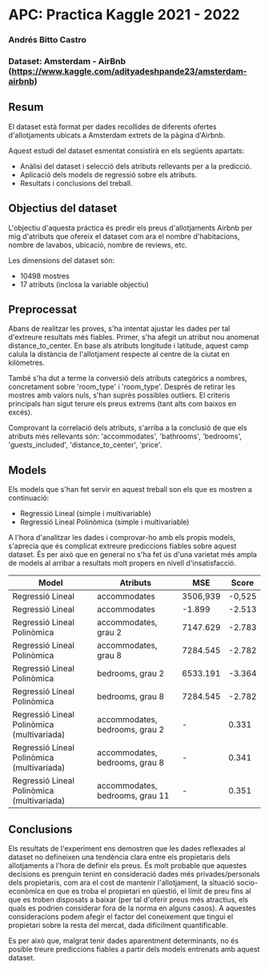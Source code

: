 # APC: Practica Kaggle 2021 - 2022
### Andrés Bitto Castro

### Dataset: Amsterdam - AirBnb (https://www.kaggle.com/adityadeshpande23/amsterdam-airbnb)

## Resum

El dataset està format per dades recollides de diferents ofertes d'allotjaments ubicats a Amsterdam extrets de la pàgina d'Airbnb. 

Aquest estudi del dataset esmentat consistirà en els següents apartats:

- Anàlisi del dataset i selecció dels atributs rellevants per a la predicció.
- Aplicació dels models de regressió sobre els atributs.
- Resultats i conclusions del treball.


## Objectius del dataset

L'objectiu d'aquesta práctica és predir els preus d'allotjaments Airbnb per mig d'atributs que ofereix el dataset com ara el nombre d'habitacions, nombre de lavabos, ubicació, nombre de reviews, etc.

Les dimensions del dataset són:
- 10498 mostres
- 17 atributs (inclosa la variable objectiu)


## Preprocessat

Abans de realitzar les proves, s'ha intentat ajustar les dades per tal d'extreure resultats més fiables. Primer, s'ha afegit un atribut nou anomenat distance_to_center. En base als atributs longitude i latitude, aquest camp calula la distància de l'allotjament respecte al centre de la ciutat en kilòmetres.

També s'ha dut a terme la conversió dels atributs categòrics a nombres, concretament sobre 'room_type' i 'room_type'. Després de retirar les mostres amb valors nuls, s'han suprès possibles outliers. El criteris principals han sigut terure els preus extrems (tant alts com baixos en excés).

Comprovant la correlació dels atributs, s'arriba a la conclusió de que els atributs més rellevants són: 'accommodates', 'bathrooms', 'bedrooms', 'guests_included', 'distance_to_center', 'price'.

## Models

Els models que s'han fet servir en aquest treball son els que es mostren a continuació:

 - Regressió Lineal (simple i multivariable)
 - Regressió Lineal Polinòmica (simple i multivariable)

A l'hora d'analitzar les dades i comprovar-ho amb els propis models, s'aprecia que és complicat extreure prediccions fiables sobre aquest dataset. És per això que en general no s'ha fet ús d'una varietat més ampla de models al arribar a resultats molt propers en nivell d'insatisfacció.


| Model | Atributs | MSE | Score |
| --- | --- | --- | --- | 
| Regressió Lineal | accommodates | 3506,939 | -0,525 |
| Regressió Lineal | accommodates | -1.899 | -2.513 |
| Regressió Lineal Polinòmica | accommodates, grau 2 | 7147.629 | -2.783 |
| Regressió Lineal Polinòmica | accommodates, grau 8 | 7284.545 | -2.782 |
| Regressió Lineal Polinòmica | bedrooms, grau 2 | 6533.191 | -3.364 |
| Regressió Lineal Polinòmica | bedrooms, grau 8 | 7284.545 | -2.782 |
| Regressió Lineal Polinòmica (multivariada) | accommodates, bedrooms, grau 2 | - | 0.331 |
| Regressió Lineal Polinòmica (multivariada) | accommodates, bedrooms, grau 8 | - | 0.341 |
| Regressió Lineal Polinòmica (multivariada) | accommodates, bedrooms, grau 11 | - | 0.351 |

## Conclusions

Els resultats de l'experiment ens demostren que les dades reflexades al dataset no defineixen una tendència clara entre els propietaris dels allotjaments a l'hora de definir els preus. És molt probable que aquestes decisions es prenguin tenint en consideració dades més privades/personals dels propietaris, com ara el cost de mantenir l'allotjament, la situació socio-econòmica en que es troba el propietari en qüestió, el limit de preu fins al que es troben disposats a baixar (per tal d'oferir preus més atractius, els quals es podrien considerar fora de la norma en alguns casos). A aquestes consideracions podem afegir el factor del coneixement que tingui el propietari sobre la resta del mercat, dada difícilment quantificable.

Es per això que, malgrat tenir dades aparentment determinants, no és posible treure prediccions fiables a partir dels models entrenats amb aquest dataset.






